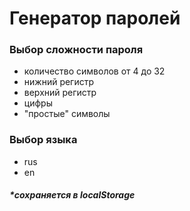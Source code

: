 # Генератор паролей

### Выбор сложности пароля

- количество символов от 4 до 32
- нижний регистр
- верхний регистр
- цифры
- "простые" символы

### Выбор языка

- rus
- en

##### \*_cохраняется в localStorage_
